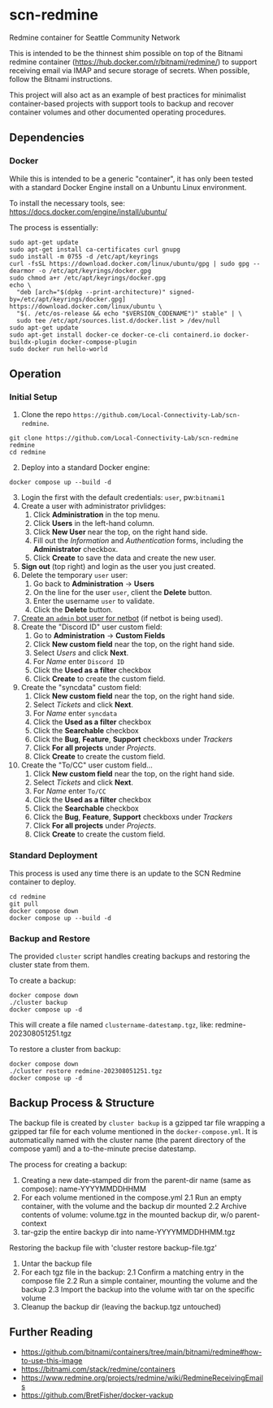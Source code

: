 # scn-redmine
Redmine container for Seattle Community Network

This is intended to be the thinnest shim possible on top of the Bitnami redmine container (https://hub.docker.com/r/bitnami/redmine/)
to support receiving email via IMAP and secure storage of secrets. When possible, follow the Bitnami instructions.

This project will also act as an example of best practices for minimalist container-based projects with support tools to backup and recover container volumes and other documented operating procedures.

## Dependencies

### Docker

While this is intended to be a generic "container", it has only been tested with a standard
Docker Engine install on a Unbuntu Linux environment.

To install the necessary tools, see: https://docs.docker.com/engine/install/ubuntu/

The process is essentially:
```
sudo apt-get update
sudo apt-get install ca-certificates curl gnupg
sudo install -m 0755 -d /etc/apt/keyrings
curl -fsSL https://download.docker.com/linux/ubuntu/gpg | sudo gpg --dearmor -o /etc/apt/keyrings/docker.gpg
sudo chmod a+r /etc/apt/keyrings/docker.gpg
echo \
  "deb [arch="$(dpkg --print-architecture)" signed-by=/etc/apt/keyrings/docker.gpg] https://download.docker.com/linux/ubuntu \
  "$(. /etc/os-release && echo "$VERSION_CODENAME")" stable" | \
  sudo tee /etc/apt/sources.list.d/docker.list > /dev/null
sudo apt-get update
sudo apt-get install docker-ce docker-ce-cli containerd.io docker-buildx-plugin docker-compose-plugin
sudo docker run hello-world
```

## Operation

### Initial Setup

1. Clone the repo `https://github.com/Local-Connectivity-Lab/scn-redmine`.
```
git clone https://github.com/Local-Connectivity-Lab/scn-redmine redmine
cd redmine
```
2. Deploy into a standard Docker engine:
```
docker compose up --build -d
```
3. Login the first with the default credentials: `user`, pw:`bitnami1`
4. Create a user with administrator privlidges:
   1. Click **Administration** in the top menu.
   2. Click **Users** in the left-hand column.
   3. Click **New User** near the top, on the right hand side.
   4. Fill out the *Information* and *Authentication* forms, including the **Administrator** checkbox.
   5. Click **Create** to save the data and create the new user.
5. **Sign out** (top right) and login as the user you just created.
6. Delete the temporary `user` user:
   1. Go back to **Administration** -> **Users**
   2. On the line for the user `user`, client the **Delete** button.
   3. Enter the username `user` to validate.
   4. Click the **Delete** button.
7. [Create an `admin` bot user for netbot](https://github.com/Local-Connectivity-Lab/netbot/blob/main/docs/redmine.md) (if netbot is being used).
8. Create the "Discord ID" user custom field:
   1. Go to **Administration** -> **Custom Fields**
   2. Click **New custom field** near the top, on the right hand side.
   3. Select *Users* and click **Next**.
   4. For *Name* enter `Discord ID`
   5. Click the **Used as a filter** checkbox
   6. Click **Create** to create the custom field.
9.  Create the "syncdata" custom field:
    1. Click **New custom field** near the top, on the right hand side.
    2. Select *Tickets* and click **Next**.
    3. For *Name* enter `syncdata`
    4. Click the **Used as a filter** checkbox
    5. Click the **Searchable** checkbox
    6. Click the **Bug**, **Feature**, **Support** checkboxs under *Trackers*
    7. Click **For all projects** under *Projects*.
    8. Click **Create** to create the custom field.
10. Create the "To/CC" user custom field...
    1. Click **New custom field** near the top, on the right hand side.
    2. Select *Tickets* and click **Next**.
    3. For *Name* enter `To/CC`
    4. Click the **Used as a filter** checkbox
    5. Click the **Searchable** checkbox
    6. Click the **Bug**, **Feature**, **Support** checkboxs under *Trackers*
    7. Click **For all projects** under *Projects*.
    8. Click **Create** to create the custom field.

### Standard Deployment

This process is used any time there is an update to the SCN Redmine container to deploy.

```
cd redmine
git pull
docker compose down
docker compose up --build -d
```

### Backup and Restore

The provided `cluster` script handles creating backups and restoring the cluster state from them.

To create a backup:
```
docker compose down
./cluster backup
docker compose up -d
```
This will create a file named `clustername-datestamp.tgz`, like: redmine-202308051251.tgz

To restore a cluster from backup:
```
docker compose down
./cluster restore redmine-202308051251.tgz
docker compose up -d
```

## Backup Process & Structure

The backup file is created by `cluster backup` is a gzipped tar file wrapping a gzipped tar file for each volume mentioned in the `docker-compose.yml`. It is automatically named with the cluster name (the parent directory of the compose yaml) and a to-the-minute precise datestamp.

The process for creating a backup:
1. Creating a new date-stamped dir from the parent-dir name (same as compose): name-YYYYMMDDHHMM
2. For each volume mentioned in the compose.yml
   2.1 Run an empty container, with the volume and the backup dir mounted
   2.2 Archive contents of volume: volume.tgz in the mounted backup dir, w/o parent-context
 3. tar-gzip the entire backyp dir into name-YYYYMMDDHHMM.tgz

Restoring the backup file with 'cluster restore backup-file.tgz'
1. Untar the backup file
2. For each tgz file in the backup:
   2.1 Confirm a matching entry in the compose file
   2.2 Run a simple container, mounting the volume and the backup
   2.3 Import the backup into the volume with tar on the specific volume
 3. Cleanup the backup dir (leaving the backup.tgz untouched)


## Further Reading

* https://github.com/bitnami/containers/tree/main/bitnami/redmine#how-to-use-this-image
* https://bitnami.com/stack/redmine/containers
* https://www.redmine.org/projects/redmine/wiki/RedmineReceivingEmails
* https://github.com/BretFisher/docker-vackup
